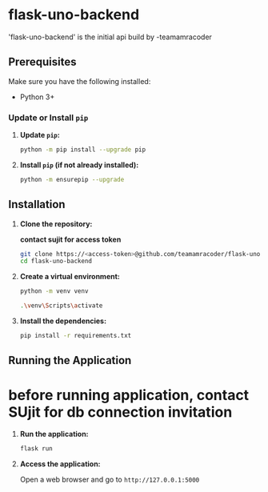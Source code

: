 
# flask-uno-backend

'flask-uno-backend' is the initial api build by -teamamracoder

## Prerequisites

Make sure you have the following installed:

- Python 3+

### Update or Install `pip`

1. **Update `pip`:**

    ```bash
    python -m pip install --upgrade pip
    ```

2. **Install `pip` (if not already installed):**

    ```bash
    python -m ensurepip --upgrade
    ```

## Installation

1. **Clone the repository:**

    **contact sujit for access token**

    ```bash
    git clone https://<access-token>@github.com/teamamracoder/flask-uno-backend.git
    cd flask-uno-backend
    ```

2. **Create a virtual environment:**

    ```bash
    python -m venv venv
    ```

    ```bash
    .\venv\Scripts\activate
    ```

3. **Install the dependencies:**

    ```bash
    pip install -r requirements.txt
    ```

## Running the Application

# before running application, contact SUjit for db connection invitation

1. **Run the application:**

    ```bash
    flask run
    ```

2. **Access the application:**

    Open a web browser and go to `http://127.0.0.1:5000`
